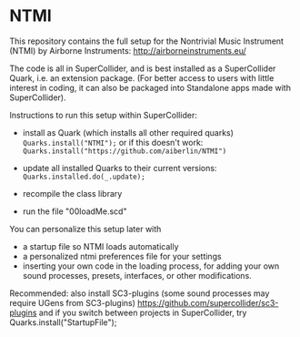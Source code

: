 # NTMI 

This repository contains the full setup for the Nontrivial Music Instrument (NTMI) by Airborne Instruments: http://airborneinstruments.eu/

The code is all in SuperCollider, and is best installed as a SuperCollider Quark, i.e. an extension package. (For better access to users with little interest in coding, it can also be packaged into Standalone apps made with SuperCollider).

Instructions to run this setup within SuperCollider:

- install as Quark (which installs all other required quarks)
`Quarks.install("NTMI");` or if this doesn't work: `Quarks.install("https://github.com/aiberlin/NTMI")`

- update all installed Quarks to their current versions:
`Quarks.installed.do(_.update);`

- recompile the class library

- run the file "00loadMe.scd"

You can personalize this setup later with
- a startup file so NTMI loads automatically
- a personalized ntmi preferences file for your settings
- inserting your own code in the loading process, for adding your own sound processes, presets, interfaces, or other modifications.

Recommended: also install SC3-plugins 
(some sound processes may require UGens from SC3-plugins)
https://github.com/supercollider/sc3-plugins
and if you switch between projects in SuperCollider, try 
Quarks.install("StartupFile");

